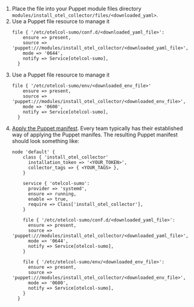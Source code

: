 <head>
  <meta name="robots" content="noindex" />
</head>

1. Place the file into your Puppet module files directory `modules/install_otel_collector/files/<downloaded_yaml>`.
2. Use a Puppet file resource to manage it
    ```
    file { '/etc/otelcol-sumo/conf.d/<downloaded_yaml_file>':
        ensure => present,
        source => 'puppet:///modules/install_otel_collector/<downloaded_yaml_file>',
        mode => '0644',
        notify => Service[otelcol-sumo],
      }
    ```
3. Use a Puppet file resource to manage it
    ```
    file { '/etc/otelcol-sumo/env/<downloaded_env_file>'
        ensure => present,
        source => 'puppet:///modules/install_otel_collector/<downloaded_env_file>',
        mode => '0600',
        notify => Service[otelcol-sumo],
      }
    ```
4. [Apply the Puppet manifest](https://github.com/SumoLogic/sumologic-otel-collector/blob/main/examples/puppet/README.md). Every team typically has their established way of applying the Puppet manifes. The resulting Puppet manifest should look something like:
    ```
    node 'default' {
        class { 'install_otel_collector'
          installation_token => '<YOUR_TOKEN>',
          collector_tags => { <YOUR_TAGS> },
        }

        service { 'otelcol-sumo':
          provider => 'systemd',
          ensure => running,
          enable => true,
          require => Class['install_otel_collector'],
        }

        file { '/etc/otelcol-sumo/conf.d/<downloaded_yaml_file>':
          ensure => present,
          source => 'puppet:///modules/install_otel_collector/<downloaded_yaml_file>',
          mode => '0644',
          notify => Service[otelcol-sumo],
        }

        file { '/etc/otelcol-sumo/env/<downloaded_env_file>':
          ensure => present,
          source => 'puppet:///modules/install_otel_collector/<downloaded_env_file>',
          mode => '0600',
          notify => Service[otelcol-sumo],
        }
      }
    ```
